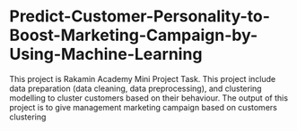 # Predict-Customer-Personality-to-Boost-Marketing-Campaign-by-Using-Machine-Learning
This project is Rakamin Academy Mini Project Task. This project include data preparation (data cleaning, data preprocessing), and clustering modelling to cluster customers based on their behaviour. The output of this project is to give management marketing campaign based on customers clustering
